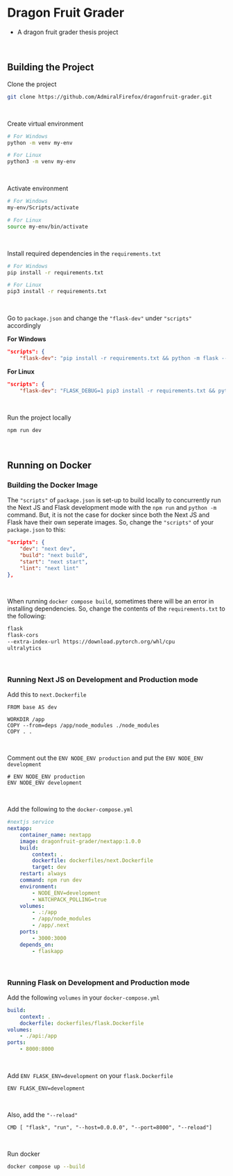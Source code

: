 # Dragon Fruit Grader

- A dragon fruit grader thesis project

<br />

## Building the Project

Clone the project
```bash
git clone https://github.com/AdmiralFirefox/dragonfruit-grader.git
```

<br />

Create virtual environment
```bash
# For Windows
python -m venv my-env

# For Linux
python3 -m venv my-env
```

<br />

Activate environment
```bash
# For Windows
my-env/Scripts/activate

# For Linux
source my-env/bin/activate
```

<br />

Install required dependencies in the `requirements.txt`
```bash
# For Windows
pip install -r requirements.txt

# For Linux
pip3 install -r requirements.txt
```

<br />

Go to `package.json` and change the `"flask-dev"` under `"scripts"` accordingly

**For Windows**
```JSON
"scripts": {
    "flask-dev": "pip install -r requirements.txt && python -m flask --app api/index run -p 8000 --reload",
```

**For Linux**
```JSON
"scripts": {
    "flask-dev": "FLASK_DEBUG=1 pip3 install -r requirements.txt && python3 -m flask --app api/index run -p 8000 --reload",
```

<br />

Run the project locally
```bash
npm run dev
```

<br />

## Running on Docker

### Building the Docker Image

The `"scripts"` of `package.json` is set-up to build locally to concurrently run the Next JS and Flask development mode with the `npm run` and `python -m` command. But, it is not the case for docker since both the Next JS and Flask have their own seperate images. So, change the `"scripts"` of your `package.json` to this:
```JSON
"scripts": {
    "dev": "next dev",
    "build": "next build",
    "start": "next start",
    "lint": "next lint"
},
```

<br />

When running `docker compose build`, sometimes there will be an error in installing dependencies. So, change the contents of the `requirements.txt` to the following:
```bash
flask 
flask-cors
--extra-index-url https://download.pytorch.org/whl/cpu
ultralytics
```

<br />

### Running Next JS on Development and Production mode

Add this to `next.Dockerfile`
```Docker
FROM base AS dev

WORKDIR /app
COPY --from=deps /app/node_modules ./node_modules
COPY . .
```

<br />

Comment out the `ENV NODE_ENV production` and put the `ENV NODE_ENV development`
```Docker
# ENV NODE_ENV production
ENV NODE_ENV development
```

<br />

Add the following to the `docker-compose.yml`

```yaml
#nextjs service
nextapp:
    container_name: nextapp
    image: dragonfruit-grader/nextapp:1.0.0
    build:
        context: .
        dockerfile: dockerfiles/next.Dockerfile
        target: dev
    restart: always
    command: npm run dev
    environment:
        - NODE_ENV=development
        - WATCHPACK_POLLING=true
    volumes:
        - .:/app
        - /app/node_modules
        - /app/.next
    ports:
        - 3000:3000
    depends_on:
        - flaskapp
```

<br />

### Running Flask on Development and Production mode

Add the following `volumes` in your `docker-compose.yml`

```yaml
build:
    context: .
    dockerfile: dockerfiles/flask.Dockerfile
volumes:
    - ./api:/app
ports:
    - 8000:8000
```

<br />

Add `ENV FLASK_ENV=development` on your `flask.Dockerfile`

```Docker
ENV FLASK_ENV=development 
```

<br />

Also, add the `"--reload"`

```Docker
CMD [ "flask", "run", "--host=0.0.0.0", "--port=8000", "--reload"]
```

<br />

Run docker
```bash
docker compose up --build
```


